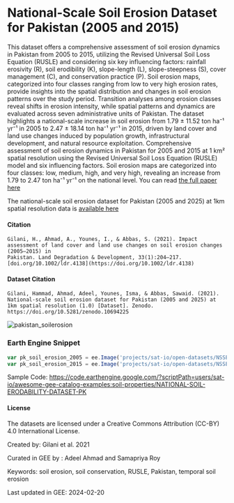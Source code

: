 # National-Scale Soil Erosion Dataset for Pakistan (2005 and 2015)

This dataset offers a comprehensive assessment of soil erosion dynamics in Pakistan from 2005 to 2015, utilizing the Revised Universal Soil Loss Equation (RUSLE) and considering six key influencing factors: rainfall erosivity (R), soil erodibility (K), slope-length (L), slope-steepness (S), cover management (C), and conservation practice (P). Soil erosion maps, categorized into four classes ranging from low to very high erosion rates, provide insights into the spatial distribution and changes in soil erosion patterns over the study period. Transition analyses among erosion classes reveal shifts in erosion intensity, while spatial patterns and dynamics are evaluated across seven administrative units of Pakistan. The dataset highlights a national-scale increase in soil erosion from 1.79 ± 11.52 ton ha⁻¹ yr⁻¹ in 2005 to 2.47 ± 18.14 ton ha⁻¹ yr⁻¹ in 2015, driven by land cover and land use changes induced by population growth, infrastructural development, and natural resource exploitation. Comprehensive assessment of soil erosion dynamics in Pakistan for 2005 and 2015 at 1 km² spatial resolution using the Revised Universal Soil Loss Equation (RUSLE) model and six influencing factors. Soil erosion maps are categorized into four classes: low, medium, high, and very high, revealing an increase from 1.79 to 2.47 ton ha⁻¹ yr⁻¹ on the national level. You can read [the full paper here](https://onlinelibrary.wiley.com/doi/epdf/10.1002/ldr.4138)

The national-scale soil erosion dataset for Pakistan (2005 and 2025) at 1km spatial resolution data is [available here](https://zenodo.org/records/10694225)

#### Citation

```
Gilani, H., Ahmad, A., Younes, I., & Abbas, S. (2021). Impact assessment of land cover and land use changes on soil erosion changes (2005–2015) in
Pakistan. Land Degradation & Development, 33(1):204–217. [doi.org/10.1002/ldr.4138](https://doi.org/10.1002/ldr.4138)
```

#### Dataset Citation

```
Gilani, Hammad, Ahmad, Adeel, Younes, Isma, & Abbas, Sawaid. (2021). National-scale soil erosion dataset for Pakistan (2005 and 2025) at 1km spatial resolution (1.0) [Dataset]. Zenodo. https://doi.org/10.5281/zenodo.10694225
```

![pakistan_soilerosion](https://github.com/samapriya/awesome-gee-community-datasets/assets/6677629/f14771d4-8143-4146-a141-2ad06fa2880e)

### Earth Engine Snippet

```js
var pk_soil_erosion_2005 = ee.Image('projects/sat-io/open-datasets/NSSED-PAKISTAN/Pakistan_soil_erosion_2005_1km');
var pk_soil_erosion_2015 = ee.Image('projects/sat-io/open-datasets/NSSED-PAKISTAN/Pakistan_soil_erosion_2015_1km');
```

Sample Code: https://code.earthengine.google.com/?scriptPath=users/sat-io/awesome-gee-catalog-examples:soil-properties/NATIONAL-SOIL-ERODABILITY-DATASET-PK

#### License

The datasets are licensed under a Creative Commons Attribution (CC-BY) 4.0 International License.

Created by: Gilani et al. 2021

Curated in GEE by : Adeel Ahmad and Samapriya Roy

Keywords: soil erosion, soil conservation, RUSLE, Pakistan, temporal soil erosion

Last updated in GEE: 2024-02-20
